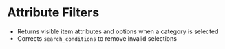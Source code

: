 # Attribute Filters

- Returns visible item attributes and options when a category is selected
- Corrects `search_conditions` to remove invalid selections
